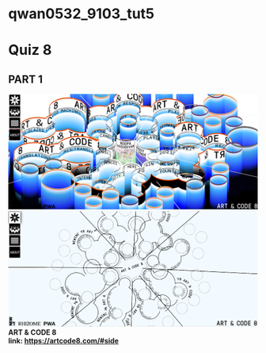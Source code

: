 # qwan0532_9103_tut5

# Quiz 8
## PART 1

![ART & CODE 8](/assets/part%201.1.png "imaging technique I found.")
![ART & CODE 8](/assets/part%201.2.png "imaging technique I found.")
**ART & CODE 8**\
**link: https://artcode8.com/#side**

###